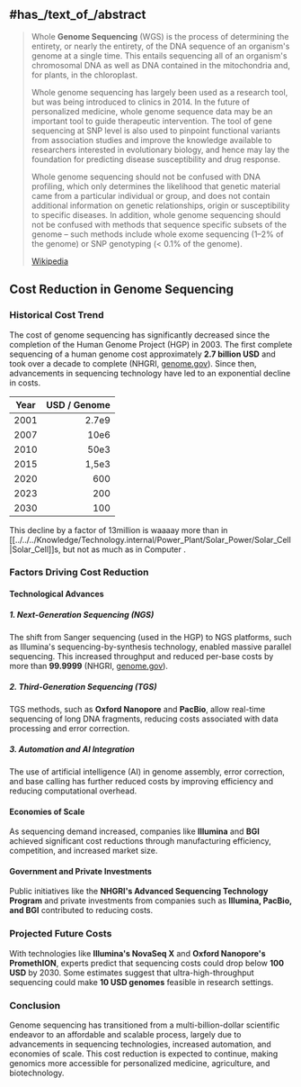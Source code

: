 
## #has_/text_of_/abstract 

> Whole **Genome Sequencing** (WGS) is the process of determining the entirety, or nearly the entirety, of the DNA sequence of an organism's genome at a single time. This entails sequencing all of an organism's chromosomal DNA as well as DNA contained in the mitochondria and, for plants, in the chloroplast.
>
> Whole genome sequencing has largely been used as a research tool, but was being introduced to clinics in 2014. In the future of personalized medicine, whole genome sequence data may be an important tool to guide therapeutic intervention. The tool of gene sequencing at SNP level is also used to pinpoint functional variants from association studies and improve the knowledge available to researchers interested in evolutionary biology, and hence may lay the foundation for predicting disease susceptibility and drug response.
>
> Whole genome sequencing should not be confused with DNA profiling, which only determines the likelihood that genetic material came from a particular individual or group, and does not contain additional information on genetic relationships, origin or susceptibility to specific diseases. In addition, whole genome sequencing should not be confused with methods that sequence specific subsets of the genome – such methods include whole exome sequencing (1–2% of the genome) or SNP genotyping (< 0.1% of the genome).
>
> [Wikipedia](https://en.wikipedia.org/wiki/Whole%20genome%20sequencing)


 ## Cost Reduction in Genome Sequencing

### Historical Cost Trend

The cost of genome sequencing has significantly decreased 
since the completion of the Human Genome Project (HGP) in 2003. 
The first complete sequencing of a human genome cost approximately **2.7 billion USD** 
and took over a decade to complete (NHGRI, [genome.gov](https://www.genome.gov)). 
Since then, advancements in sequencing technology have led to an exponential decline in costs.

| Year | USD / Genome |
| ---- | -----------: |
| 2001 |        2.7e9 |
| 2007 |         10e6 |
| 2010 |         50e3 |
| 2015 |        1,5e3 |
| 2020 |          600 |
| 2023 |          200 |
| 2030 |          100 |

This decline by a factor of 13million is waaaay more than in [[../../../Knowledge/Technology.internal/Power_Plant/Solar_Power/Solar_Cell|Solar_Cell]]s, but not as much as in Computer . 

### Factors Driving Cost Reduction

#### **Technological Advances**

##### **1. Next-Generation Sequencing (NGS)**

The shift from Sanger sequencing (used in the HGP) to NGS platforms, 
such as Illumina's sequencing-by-synthesis technology, enabled massive parallel sequencing. 
This increased throughput and reduced per-base costs by more than **99.9999** (NHGRI, [genome.gov](https://www.genome.gov)).

##### **2. Third-Generation Sequencing (TGS)**

TGS methods, such as **Oxford Nanopore** and **PacBio**, allow real-time sequencing of long DNA fragments, 
reducing costs associated with data processing and error correction.

##### **3. Automation and AI Integration**

The use of artificial intelligence (AI) in genome assembly, error correction, 
and base calling has further reduced costs by improving efficiency and reducing computational overhead.

#### **Economies of Scale**

As sequencing demand increased, companies like **Illumina** and **BGI** achieved significant cost reductions 
through manufacturing efficiency, competition, and increased market size.

#### **Government and Private Investments**

Public initiatives like the **NHGRI's Advanced Sequencing Technology Program** 
and private investments from companies such as **Illumina, PacBio, and BGI** contributed to reducing costs.

### Projected Future Costs

With technologies like **Illumina's NovaSeq X** and **Oxford Nanopore's PromethION**, 
experts predict that sequencing costs could drop below **100 USD** by 2030. 
Some estimates suggest that ultra-high-throughput sequencing 
could make **10 USD genomes** feasible in research settings.

### Conclusion

Genome sequencing has transitioned from a multi-billion-dollar scientific endeavor 
to an affordable and scalable process, largely due to advancements in sequencing technologies, 
increased automation, and economies of scale. This cost reduction is expected to continue, making genomics more accessible for personalized medicine, agriculture, and biotechnology.

